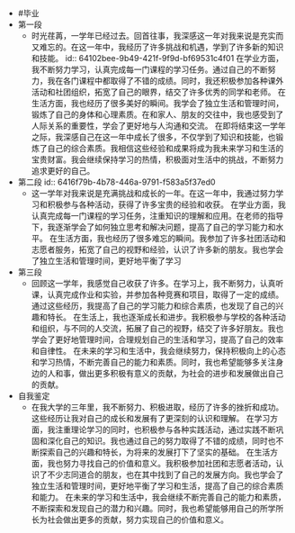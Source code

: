 - #毕业
- 第一段
	- 时光荏苒，一学年已经过去。回首往事，我深感这一年对我来说是充实而又难忘的。在这一年中，我经历了许多挑战和机遇，学到了许多新的知识和技能。
	  id:: 64102bee-9b49-421f-9f9d-bf69531c4f01
	  在学业方面，我不断努力学习，认真完成每一门课程的学习任务。通过自己的不断努力，我在各门课程中都取得了不错的成绩。同时，我还积极参加各种课外活动和社团组织，拓宽了自己的眼界，结交了许多优秀的同学和老师。
	  在生活方面，我也经历了很多美好的瞬间。我学会了独立生活和管理时间，锻炼了自己的身体和心理素质。在和家人、朋友的交往中，我也感受到了人际关系的重要性，学会了更好地与人沟通和交流。
	  在即将结束这一学年之际，我深感自己在这一年中成长了很多，不仅学到了知识和技能，也锻炼了自己的综合素质。我相信这些经验和成果将成为我未来学习和生活的宝贵财富。我会继续保持学习的热情，积极面对生活中的挑战，不断努力追求更好的自己。
- 第二段
  id:: 6416f79b-4b78-446a-9791-f583a5f37ed0
	- 这一学年对我来说是充满挑战和成长的一年。在这一年中，我通过努力学习和积极参与各种活动，获得了许多宝贵的经验和收获。
	  在学业方面，我认真完成每一门课程的学习任务，注重知识的理解和应用。在老师的指导下，我逐渐学会了如何独立思考和解决问题，提高了自己的学习能力和水平。
	  在生活方面，我也经历了很多难忘的瞬间。我参加了许多社团活动和志愿者服务，拓宽了自己的视野和经验，认识了许多新的朋友。我也学会了独立生活和管理时间，更好地平衡了学习
- 第三段
	- 回顾这一学年，我感觉自己收获了许多。在学习上，我不断努力，认真听课，认真完成作业和实验，并参加各种竞赛和项目，取得了一定的成绩。通过这些经历，我提高了自己的学习能力和综合素质，也发现了自己的兴趣和特长。
	  在生活上，我也逐渐成长和进步。我积极参与学校的各种活动和组织，与不同的人交流，拓展了自己的视野，结交了许多好朋友。我也学会了更好地管理时间，合理规划自己的生活和学习，提高了自己的效率和自律性。
	  在未来的学习和生活中，我会继续努力，保持积极向上的心态和学习热情，不断完善自己的能力和素质。同时，我也希望能够多关注身边的人和事，做出更多积极有意义的贡献，为社会的进步和发展做出自己的贡献。
- 自我鉴定
	- 在我大学的三年里，我不断努力、积极进取，经历了许多的挫折和成功。这些经历让我对自己的成长和发展有了更深刻的认识和理解。
	  在学习方面，我注重理论学习的同时，也积极参与各种实践活动，通过实践不断巩固和深化自己的知识。我也通过自己的努力取得了不错的成绩，同时也不断探索自己的兴趣和特长，为将来的发展打下了坚实的基础。
	  在生活方面，我也努力寻找自己的价值和意义。我积极参加社团和志愿者活动，认识了不少志同道合的朋友，也在其中找到了自己的发展方向。我也学会了独立生活和管理时间，更好地平衡了学习和生活，提高了自己的综合素质和能力。
	  在未来的学习和生活中，我会继续不断完善自己的能力和素质，不断探索和发现自己的潜力和兴趣。同时，我也希望能够用自己的所学所长为社会做出更多的贡献，努力实现自己的价值和意义。